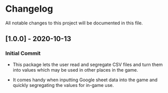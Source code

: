 # Changelog
All notable changes to this project will be documented in this file.

## [1.0.0] - 2020-10-13

### Initial Commit

- This package lets the user read and segregate CSV files and turn them into values which may be used in other places in the game.

- It comes handy when inputting Google sheet data into the game and quickly segregating the values for in-game use.